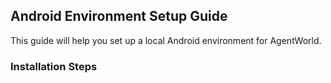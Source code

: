 ## Android Environment Setup Guide

This guide will help you set up a local Android environment for AgentWorld.

### Installation Steps
